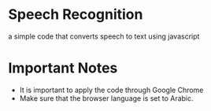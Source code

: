 
# Speech Recognition

a simple code that converts speech to text using javascript

# Important Notes
* It is important to apply the code through Google Chrome 
* Make sure that the browser language is set to Arabic.





